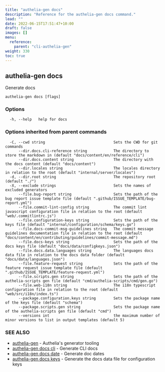 ```yaml
---
title: "authelia-gen docs"
description: "Reference for the authelia-gen docs command."
lead: ""
date: 2022-06-15T17:51:47+10:00
draft: false
images: []
menu:
  reference:
    parent: "cli-authelia-gen"
weight: 330
toc: true
---
```


## authelia-gen docs

Generate docs

```
authelia-gen docs [flags]
```

### Options

```
  -h, --help   help for docs
```

### Options inherited from parent commands

```
  -C, --cwd string                               Sets the CWD for git commands
      --dir.docs.cli-reference string            The directory to store the markdown in (default "docs/content/en/reference/cli")
      --dir.docs.content string                  The directory with the docs content (default "docs/content")
      --dir.locales string                       The locales directory in relation to the root (default "internal/server/locales")
  -d, --dir.root string                          The repository root (default "./")
  -X, --exclude strings                          Sets the names of excluded generators
      --file.bug-report string                   Sets the path of the bug report issue template file (default ".github/ISSUE_TEMPLATE/bug-report.yml")
      --file.commit-lint-config string           The commit lint javascript configuration file in relation to the root (default "web/.commitlintrc.js")
      --file.configuration-keys string           Sets the path of the keys file (default "internal/configuration/schema/keys.go")
      --file.docs-commit-msg-guidelines string   The commit message guidelines documentation file in relation to the root (default "docs/content/en/contributing/guidelines/commit-message.md")
      --file.docs-keys string                    Sets the path of the docs keys file (default "docs/data/configkeys.json")
      --file.docs.data.languages string          The languages docs data file in relation to the docs data folder (default "docs/data/languages.json")
      --file.feature-request string              Sets the path of the feature request issue template file (default ".github/ISSUE_TEMPLATE/feature-request.yml")
      --file.scripts.gen string                  Sets the path of the authelia-scripts gen file (default "cmd/authelia-scripts/cmd/gen.go")
      --file.web-i18n string                     The i18n typescript configuration file in relation to the root (default "web/src/i18n/index.ts")
      --package.configuration.keys string        Sets the package name of the keys file (default "schema")
      --package.scripts.gen string               Sets the package name of the authelia-scripts gen file (default "cmd")
      --versions int                             the maximum number of minor versions to list in output templates (default 5)
```

### SEE ALSO

* [authelia-gen](authelia-gen.md)	 - Authelia's generator tooling
* [authelia-gen docs cli](authelia-gen_docs_cli.md)	 - Generate CLI docs
* [authelia-gen docs date](authelia-gen_docs_date.md)	 - Generate doc dates
* [authelia-gen docs keys](authelia-gen_docs_keys.md)	 - Generate the docs data file for configuration keys

